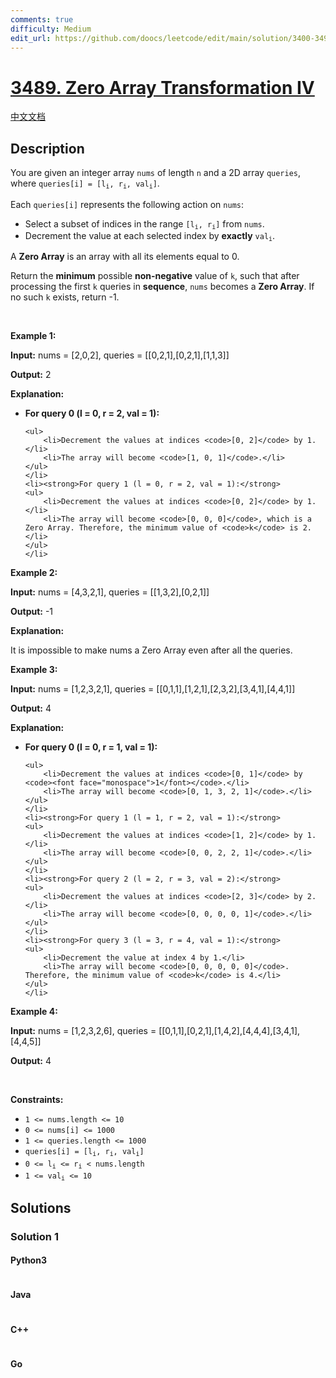 ```yaml
---
comments: true
difficulty: Medium
edit_url: https://github.com/doocs/leetcode/edit/main/solution/3400-3499/3489.Zero%20Array%20Transformation%20IV/README_EN.md
---
```


<!-- problem:start -->

# [3489. Zero Array Transformation IV](https://leetcode.com/problems/zero-array-transformation-iv)

[中文文档](/solution/3400-3499/3489.Zero%20Array%20Transformation%20IV/README.md)

## Description

<!-- description:start -->

<p>You are given an integer array <code>nums</code> of length <code>n</code> and a 2D array <code>queries</code>, where <code>queries[i] = [l<sub>i</sub>, r<sub>i</sub>, val<sub>i</sub>]</code>.</p>

<p>Each <code>queries[i]</code> represents the following action on <code>nums</code>:</p>

<ul>
	<li>Select a <span data-keyword="subset">subset</span> of indices in the range <code>[l<sub>i</sub>, r<sub>i</sub>]</code> from <code>nums</code>.</li>
	<li>Decrement the value at each selected index by <strong>exactly</strong> <code>val<sub>i</sub></code>.</li>
</ul>

<p>A <strong>Zero Array</strong> is an array with all its elements equal to 0.</p>

<p>Return the <strong>minimum</strong> possible <strong>non-negative</strong> value of <code>k</code>, such that after processing the first <code>k</code> queries in <strong>sequence</strong>, <code>nums</code> becomes a <strong>Zero Array</strong>. If no such <code>k</code> exists, return -1.</p>

<p>&nbsp;</p>
<p><strong class="example">Example 1:</strong></p>

<div class="example-block">
<p><strong>Input:</strong> <span class="example-io">nums = [2,0,2], queries = [[0,2,1],[0,2,1],[1,1,3]]</span></p>

<p><strong>Output:</strong> <span class="example-io">2</span></p>

<p><strong>Explanation:</strong></p>

<ul>
	<li><strong>For query 0 (l = 0, r = 2, val = 1):</strong>

    <ul>
    	<li>Decrement the values at indices <code>[0, 2]</code> by 1.</li>
    	<li>The array will become <code>[1, 0, 1]</code>.</li>
    </ul>
    </li>
    <li><strong>For query 1 (l = 0, r = 2, val = 1):</strong>
    <ul>
    	<li>Decrement the values at indices <code>[0, 2]</code> by 1.</li>
    	<li>The array will become <code>[0, 0, 0]</code>, which is a Zero Array. Therefore, the minimum value of <code>k</code> is 2.</li>
    </ul>
    </li>

</ul>
</div>

<p><strong class="example">Example 2:</strong></p>

<div class="example-block">
<p><strong>Input:</strong> <span class="example-io">nums = [4,3,2,1], queries = [[1,3,2],[0,2,1]]</span></p>

<p><strong>Output:</strong> <span class="example-io">-1</span></p>

<p><strong>Explanation:</strong></p>

<p>It is impossible to make nums a Zero Array even after all the queries.</p>
</div>

<p><strong class="example">Example 3:</strong></p>

<div class="example-block">
<p><strong>Input:</strong> <span class="example-io">nums = [1,2,3,2,1], queries = [[0,1,1],[1,2,1],[2,3,2],[3,4,1],[4,4,1]]</span></p>

<p><strong>Output:</strong> <span class="example-io">4</span></p>

<p><strong>Explanation:</strong></p>

<ul>
	<li><strong>For query 0 (l = 0, r = 1, val = 1):</strong>

    <ul>
    	<li>Decrement the values at indices <code>[0, 1]</code> by <code><font face="monospace">1</font></code>.</li>
    	<li>The array will become <code>[0, 1, 3, 2, 1]</code>.</li>
    </ul>
    </li>
    <li><strong>For query 1 (l = 1, r = 2, val = 1):</strong>
    <ul>
    	<li>Decrement the values at indices <code>[1, 2]</code> by 1.</li>
    	<li>The array will become <code>[0, 0, 2, 2, 1]</code>.</li>
    </ul>
    </li>
    <li><strong>For query 2 (l = 2, r = 3, val = 2):</strong>
    <ul>
    	<li>Decrement the values at indices <code>[2, 3]</code> by 2.</li>
    	<li>The array will become <code>[0, 0, 0, 0, 1]</code>.</li>
    </ul>
    </li>
    <li><strong>For query 3 (l = 3, r = 4, val = 1):</strong>
    <ul>
    	<li>Decrement the value at index 4 by 1.</li>
    	<li>The array will become <code>[0, 0, 0, 0, 0]</code>. Therefore, the minimum value of <code>k</code> is 4.</li>
    </ul>
    </li>

</ul>
</div>

<p><strong class="example">Example 4:</strong></p>

<div class="example-block">
<p><strong>Input:</strong> <span class="example-io">nums = [1,2,3,2,6], queries = [[0,1,1],[0,2,1],[1,4,2],[4,4,4],[3,4,1],[4,4,5]]</span></p>

<p><strong>Output:</strong> <span class="example-io">4</span></p>
</div>

<p>&nbsp;</p>
<p><strong>Constraints:</strong></p>

<ul>
	<li><code>1 &lt;= nums.length &lt;= 10</code></li>
	<li><code>0 &lt;= nums[i] &lt;= 1000</code></li>
	<li><code>1 &lt;= queries.length &lt;= 1000</code></li>
	<li><code>queries[i] = [l<sub>i</sub>, r<sub>i</sub>, val<sub>i</sub>]</code></li>
	<li><code>0 &lt;= l<sub>i</sub> &lt;= r<sub>i</sub> &lt; nums.length</code></li>
	<li><code>1 &lt;= val<sub>i</sub> &lt;= 10</code></li>
</ul>

<!-- description:end -->

## Solutions

<!-- solution:start -->

### Solution 1

<!-- tabs:start -->

#### Python3

```python

```

#### Java

```java

```

#### C++

```cpp

```

#### Go

```go

```

<!-- tabs:end -->

<!-- solution:end -->

<!-- problem:end -->
